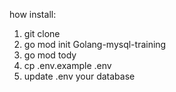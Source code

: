 how install:
1. git clone
2. go mod init Golang-mysql-training
3. go mod tody
4. cp .env.example .env
5. update .env your database
